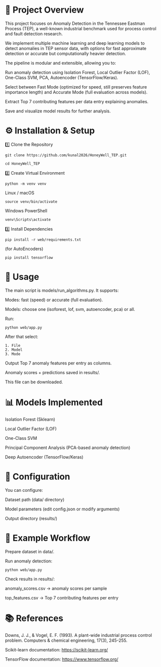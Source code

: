 # 📌 Project Overview
This project focuses on Anomaly Detection in the Tennessee Eastman Process (TEP), a well-known industrial benchmark used for process control and fault detection research.

We implement multiple machine learning and deep learning models to detect anomalies in TEP sensor data, with options for fast approximate detection or accurate but computationally heavier detection.

The pipeline is modular and extensible, allowing you to:

Run anomaly detection using Isolation Forest, Local Outlier Factor (LOF), One-Class SVM, PCA, Autoencoder (TensorFlow/Keras).

Select between Fast Mode (optimized for speed, still preserves feature importance length) and Accurate Mode (full evaluation across models).

Extract Top 7 contributing features per data entry explaining anomalies.

Save and visualize model results for further analysis.

# ⚙️ Installation & Setup
1️⃣ Clone the Repository
```
git clone https://github.com/kunal2026/HoneyWell_TEP.git
```
```
cd HoneyWell_TEP
```

2️⃣ Create Virtual Environment
```
python -m venv venv
```
Linux / macOS
```
source venv/bin/activate
```
Windows PowerShell
```
venv\Scripts\activate
```
3️⃣ Install Dependencies
```
pip install -r web/requirements.txt
```
(for AutoEncoders)
```
pip install tensorflow
```
# 🚀 Usage
The main script is models/run_algorithms.py.
It supports:

Modes: fast (speed) or accurate (full evaluation).

Models: choose one (isoforest, lof, svm, autoencoder, pca) or all.

Run:
```
python web/app.py
```

After that select:

    1. File
    2. Model
    3. Mode

    
Output
Top 7 anomaly features per entry as columns.

Anomaly scores + predictions saved in results/.

This file can be downloaded.

# 📊 Models Implemented
Isolation Forest (Sklearn)

Local Outlier Factor (LOF)

One-Class SVM

Principal Component Analysis (PCA-based anomaly detection)

Deep Autoencoder (TensorFlow/Keras)

# 🔧 Configuration
You can configure:

Dataset path (data/ directory)

Model parameters (edit config.json or modify arguments)

Output directory (results/)

# 🧪 Example Workflow
Prepare dataset in data/.

Run anomaly detection:
```
python web/app.py
```
Check results in results/:

anomaly_scores.csv → anomaly scores per sample

top_features.csv → Top 7 contributing features per entry


# 📚 References
Downs, J. J., & Vogel, E. F. (1993). A plant-wide industrial process control problem. Computers & chemical engineering, 17(3), 245-255.

Scikit-learn documentation: https://scikit-learn.org/

TensorFlow documentation: https://www.tensorflow.org/
